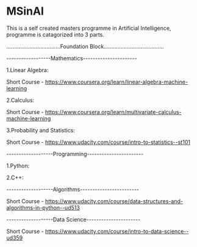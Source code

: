 # MSinAI
This is a self created masters programme in Artificial Intelligence, programme is catagorized into 3 parts.

...................................Foundation Block.......................................

------------------Mathematics----------------------


1.Linear Algebra:

Short Course - https://www.coursera.org/learn/linear-algebra-machine-learning

2.Calculus:

Short Course - https://www.coursera.org/learn/multivariate-calculus-machine-learning

3.Probability and Statistics:

Short Course - https://www.udacity.com/course/intro-to-statistics--st101



-------------------Programming-----------------------

1.Python:

2.C++:



-------------------Algorithms------------------------

Short Course - https://www.udacity.com/course/data-structures-and-algorithms-in-python--ud513


-------------------Data Science----------------------

Short Course - https://www.udacity.com/course/intro-to-data-science--ud359
